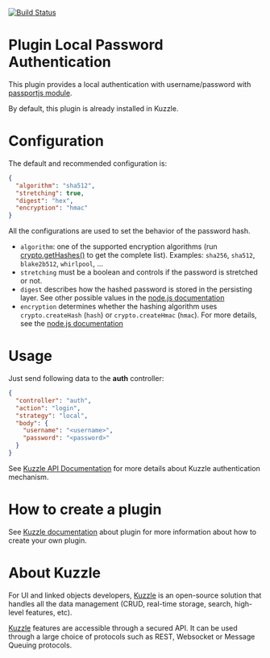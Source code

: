[![Build Status](https://travis-ci.org/kuzzleio/kuzzle-plugin-auth-passport-local.svg?branch=master)](https://travis-ci.org/kuzzleio/kuzzle-plugin-auth-passport-local)

# Plugin Local Password Authentication

This plugin provides a local authentication with username/password with [passportjs module](http://passportjs.org/docs/username-password).

By default, this plugin is already installed in Kuzzle.

# Configuration

The default and recommended configuration is:

```json
{
  "algorithm": "sha512",
  "stretching": true,
  "digest": "hex",
  "encryption": "hmac"
}
```

All the configurations are used to set the behavior of the password hash.

* `algorithm`: one of the supported encryption algorithms (run [crypto.getHashes()](https://nodejs.org/dist/latest-v10.x/docs/api/crypto.html#crypto_crypto_gethashes) to get the complete list). Examples: `sha256`, `sha512`, `blake2b512`, `whirlpool`, ...
* `stretching` must be a boolean and controls if the password is stretched or not.
* `digest` describes how the hashed password is stored in the persisting layer. See other possible values in the [node.js documentation](https://nodejs.org/api/buffer.html#buffer_buf_tostring_encoding_start_end)
* `encryption` determines whether the hashing algorithm uses `crypto.createHash` (`hash`) or `crypto.createHmac` (`hmac`). For more details, see the [node.js documentation](https://nodejs.org/api/crypto.html)

# Usage

Just send following data to the **auth** controller:

```json
{
  "controller": "auth",
  "action": "login",
  "strategy": "local",
  "body": {
    "username": "<username>",
    "password": "<password>"
  }
}
```

See [Kuzzle API Documentation](http://docs.kuzzle.io/api-documentation/controller-auth/) for more details about Kuzzle authentication mechanism.

# How to create a plugin

See [Kuzzle documentation](http://docs.kuzzle.io/plugins-reference/) about plugin for more information about how to create your own plugin.

# About Kuzzle

For UI and linked objects developers, [Kuzzle](https://github.com/kuzzleio/kuzzle) is an open-source solution that handles all the data management
(CRUD, real-time storage, search, high-level features, etc).

[Kuzzle](https://github.com/kuzzleio/kuzzle) features are accessible through a secured API. It can be used through a large choice of protocols such as REST, Websocket or Message Queuing protocols.
